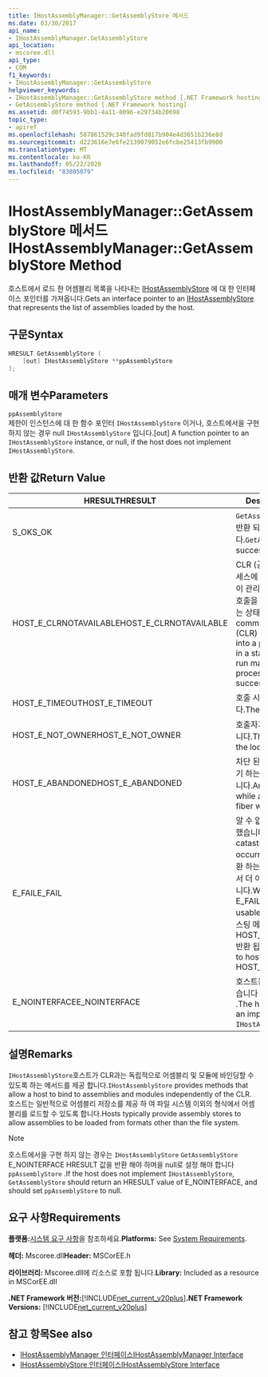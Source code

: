 ```yaml
---
title: IHostAssemblyManager::GetAssemblyStore 메서드
ms.date: 03/30/2017
api_name:
- IHostAssemblyManager.GetAssemblyStore
api_location:
- mscoree.dll
api_type:
- COM
f1_keywords:
- IHostAssemblyManager::GetAssemblyStore
helpviewer_keywords:
- IHostAssemblyManager::GetAssemblyStore method [.NET Framework hosting]
- GetAssemblyStore method [.NET Framework hosting]
ms.assetid: d0f74593-9bb1-4a11-8096-e29734b20698
topic_type:
- apiref
ms.openlocfilehash: 587861529c340fad9fd817b904e4d3651b236e8d
ms.sourcegitcommit: d223616e7e6fe2139079052e6fcbe25413fb9900
ms.translationtype: MT
ms.contentlocale: ko-KR
ms.lasthandoff: 05/22/2020
ms.locfileid: "83805079"
---
```

# <a name="ihostassemblymanagergetassemblystore-method"></a><span data-ttu-id="7ba91-102">IHostAssemblyManager::GetAssemblyStore 메서드</span><span class="sxs-lookup"><span data-stu-id="7ba91-102">IHostAssemblyManager::GetAssemblyStore Method</span></span>
<span data-ttu-id="7ba91-103">호스트에서 로드 한 어셈블리 목록을 나타내는 [IHostAssemblyStore](ihostassemblystore-interface.md) 에 대 한 인터페이스 포인터를 가져옵니다.</span><span class="sxs-lookup"><span data-stu-id="7ba91-103">Gets an interface pointer to an [IHostAssemblyStore](ihostassemblystore-interface.md) that represents the list of assemblies loaded by the host.</span></span>  
  
## <a name="syntax"></a><span data-ttu-id="7ba91-104">구문</span><span class="sxs-lookup"><span data-stu-id="7ba91-104">Syntax</span></span>  
  
```cpp  
HRESULT GetAssemblyStore (  
    [out] IHostAssemblyStore **ppAssemblyStore  
);  
```  
  
## <a name="parameters"></a><span data-ttu-id="7ba91-105">매개 변수</span><span class="sxs-lookup"><span data-stu-id="7ba91-105">Parameters</span></span>  
 `ppAssemblyStore`  
 <span data-ttu-id="7ba91-106">제한이 인스턴스에 대 한 함수 포인터 `IHostAssemblyStore` 이거나, 호스트에서을 구현 하지 않는 경우 null `IHostAssemblyStore` 입니다.</span><span class="sxs-lookup"><span data-stu-id="7ba91-106">[out] A function pointer to an `IHostAssemblyStore` instance, or null, if the host does not implement `IHostAssemblyStore`.</span></span>  
  
## <a name="return-value"></a><span data-ttu-id="7ba91-107">반환 값</span><span class="sxs-lookup"><span data-stu-id="7ba91-107">Return Value</span></span>  
  
|<span data-ttu-id="7ba91-108">HRESULT</span><span class="sxs-lookup"><span data-stu-id="7ba91-108">HRESULT</span></span>|<span data-ttu-id="7ba91-109">Description</span><span class="sxs-lookup"><span data-stu-id="7ba91-109">Description</span></span>|  
|-------------|-----------------|  
|<span data-ttu-id="7ba91-110">S_OK</span><span class="sxs-lookup"><span data-stu-id="7ba91-110">S_OK</span></span>|<span data-ttu-id="7ba91-111">`GetAssemblyStore`성공적으로 반환 되었습니다.</span><span class="sxs-lookup"><span data-stu-id="7ba91-111">`GetAssemblyStore` returned successfully.</span></span>|  
|<span data-ttu-id="7ba91-112">HOST_E_CLRNOTAVAILABLE</span><span class="sxs-lookup"><span data-stu-id="7ba91-112">HOST_E_CLRNOTAVAILABLE</span></span>|<span data-ttu-id="7ba91-113">CLR (공용 언어 런타임)이 프로세스에 로드 되지 않았거나 CLR이 관리 코드를 실행할 수 없거나 호출을 성공적으로 처리할 수 없는 상태에 있습니다.</span><span class="sxs-lookup"><span data-stu-id="7ba91-113">The common language runtime (CLR) has not been loaded into a process, or the CLR is in a state in which it cannot run managed code or process the call successfully.</span></span>|  
|<span data-ttu-id="7ba91-114">HOST_E_TIMEOUT</span><span class="sxs-lookup"><span data-stu-id="7ba91-114">HOST_E_TIMEOUT</span></span>|<span data-ttu-id="7ba91-115">호출 시간이 초과 되었습니다.</span><span class="sxs-lookup"><span data-stu-id="7ba91-115">The call timed out.</span></span>|  
|<span data-ttu-id="7ba91-116">HOST_E_NOT_OWNER</span><span class="sxs-lookup"><span data-stu-id="7ba91-116">HOST_E_NOT_OWNER</span></span>|<span data-ttu-id="7ba91-117">호출자가 잠금을 소유 하지 않습니다.</span><span class="sxs-lookup"><span data-stu-id="7ba91-117">The caller does not own the lock.</span></span>|  
|<span data-ttu-id="7ba91-118">HOST_E_ABANDONED</span><span class="sxs-lookup"><span data-stu-id="7ba91-118">HOST_E_ABANDONED</span></span>|<span data-ttu-id="7ba91-119">차단 된 스레드나 파이버에서 대기 하는 동안 이벤트를 취소 했습니다.</span><span class="sxs-lookup"><span data-stu-id="7ba91-119">An event was canceled while a blocked thread or fiber was waiting on it.</span></span>|  
|<span data-ttu-id="7ba91-120">E_FAIL</span><span class="sxs-lookup"><span data-stu-id="7ba91-120">E_FAIL</span></span>|<span data-ttu-id="7ba91-121">알 수 없는 치명적인 오류가 발생 했습니다.</span><span class="sxs-lookup"><span data-stu-id="7ba91-121">An unknown catastrophic failure occurred.</span></span> <span data-ttu-id="7ba91-122">메서드가 E_FAIL 반환 하는 경우 해당 프로세스 내에서 더 이상 CLR을 사용할 수 없습니다.</span><span class="sxs-lookup"><span data-stu-id="7ba91-122">When a method returns E_FAIL, the CLR is no longer usable within the process.</span></span> <span data-ttu-id="7ba91-123">호스팅 메서드를 이후에 호출 하면 HOST_E_CLRNOTAVAILABLE 반환 됩니다.</span><span class="sxs-lookup"><span data-stu-id="7ba91-123">Subsequent calls to hosting methods return HOST_E_CLRNOTAVAILABLE.</span></span>|  
|<span data-ttu-id="7ba91-124">E_NOINTERFACE</span><span class="sxs-lookup"><span data-stu-id="7ba91-124">E_NOINTERFACE</span></span>|<span data-ttu-id="7ba91-125">호스트는의 구현을 제공 하지 않습니다 `IHostAssemblyStore` .</span><span class="sxs-lookup"><span data-stu-id="7ba91-125">The host does not provide an implementation of `IHostAssemblyStore`.</span></span>|  
  
## <a name="remarks"></a><span data-ttu-id="7ba91-126">설명</span><span class="sxs-lookup"><span data-stu-id="7ba91-126">Remarks</span></span>  
 <span data-ttu-id="7ba91-127">`IHostAssemblyStore`호스트가 CLR과는 독립적으로 어셈블리 및 모듈에 바인딩할 수 있도록 하는 메서드를 제공 합니다.</span><span class="sxs-lookup"><span data-stu-id="7ba91-127">`IHostAssemblyStore` provides methods that allow a host to bind to assemblies and modules independently of the CLR.</span></span> <span data-ttu-id="7ba91-128">호스트는 일반적으로 어셈블리 저장소를 제공 하 여 파일 시스템 이외의 형식에서 어셈블리를 로드할 수 있도록 합니다.</span><span class="sxs-lookup"><span data-stu-id="7ba91-128">Hosts typically provide assembly stores to allow assemblies to be loaded from formats other than the file system.</span></span>  
  
> [!NOTE]
> <span data-ttu-id="7ba91-129">호스트에서을 구현 하지 않는 경우는 `IHostAssemblyStore` `GetAssemblyStore` E_NOINTERFACE HRESULT 값을 반환 해야 하며을 null로 설정 해야 합니다 `ppAssemblyStore` .</span><span class="sxs-lookup"><span data-stu-id="7ba91-129">If the host does not implement `IHostAssemblyStore`, `GetAssemblyStore` should return an HRESULT value of E_NOINTERFACE, and should set `ppAssemblyStore` to null.</span></span>  
  
## <a name="requirements"></a><span data-ttu-id="7ba91-130">요구 사항</span><span class="sxs-lookup"><span data-stu-id="7ba91-130">Requirements</span></span>  
 <span data-ttu-id="7ba91-131">**플랫폼:**[시스템 요구 사항](../../get-started/system-requirements.md)을 참조하세요.</span><span class="sxs-lookup"><span data-stu-id="7ba91-131">**Platforms:** See [System Requirements](../../get-started/system-requirements.md).</span></span>  
  
 <span data-ttu-id="7ba91-132">**헤더:** Mscoree.dll</span><span class="sxs-lookup"><span data-stu-id="7ba91-132">**Header:** MSCorEE.h</span></span>  
  
 <span data-ttu-id="7ba91-133">**라이브러리:** Mscoree.dll에 리소스로 포함 됩니다.</span><span class="sxs-lookup"><span data-stu-id="7ba91-133">**Library:** Included as a resource in MSCorEE.dll</span></span>  
  
 <span data-ttu-id="7ba91-134">**.NET Framework 버전:**[!INCLUDE[net_current_v20plus](../../../../includes/net-current-v20plus-md.md)]</span><span class="sxs-lookup"><span data-stu-id="7ba91-134">**.NET Framework Versions:** [!INCLUDE[net_current_v20plus](../../../../includes/net-current-v20plus-md.md)]</span></span>  
  
## <a name="see-also"></a><span data-ttu-id="7ba91-135">참고 항목</span><span class="sxs-lookup"><span data-stu-id="7ba91-135">See also</span></span>

- [<span data-ttu-id="7ba91-136">IHostAssemblyManager 인터페이스</span><span class="sxs-lookup"><span data-stu-id="7ba91-136">IHostAssemblyManager Interface</span></span>](ihostassemblymanager-interface.md)
- [<span data-ttu-id="7ba91-137">IHostAssemblyStore 인터페이스</span><span class="sxs-lookup"><span data-stu-id="7ba91-137">IHostAssemblyStore Interface</span></span>](ihostassemblystore-interface.md)

